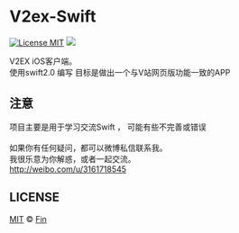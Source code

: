 # V2ex-Swift

[![License MIT](https://img.shields.io/badge/license-MIT-green.svg?style=flat)](https://raw.githubusercontent.com/Finb/V2ex-Swift/blob/master/LICENSE)
[![](https://img.shields.io/badge/done-5%-green.svg?style=flat)](https://github.com/Finb/V2ex-Swift)

V2EX iOS客户端。
<br/>使用swift2.0 编写 目标是做出一个与V站网页版功能一致的APP

## 注意

项目主要是用于学习交流Swift ， 可能有些不完善或错误 
<br/>
<br/>如果你有任何疑问，都可以微博私信联系我。
<br/>我很乐意为你解惑，或者一起交流。
<br/>http://weibo.com/u/3161718545



## LICENSE

[MIT](https://raw.githubusercontent.com/Finb/V2ex-Swift/blob/master/LICENSE) © [Fin](http://github.com/Finb)
